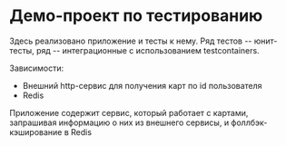 # Демо-проект по тестированию

Здесь реализовано приложение и тесты к нему. Ряд тестов -- юнит-тесты, ряд -- интеграционные с использованием testcontainers.

Зависимости:
- Внешний http-сервис для получения карт по id пользователя
- Redis

Приложение содержит сервис, который работает с картами, запрашивая информацию о них из внешнего сервисы, и фоллбэк-кэширование в Redis